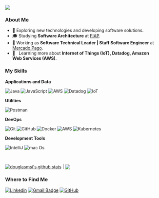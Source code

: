 ![](https://komarev.com/ghpvc/?username=douglasmsi&color=006bed)

<h3>About Me</h3>

- 🤔 Exploring new technologies and developing software solutions.
- 🎓 Studying **Software Architecture** at <a href="https://www.fiap.com.br/">FIAP</a>.
- 💼 Working as **Software Technical Leader | Staff Software Engineer** at <a href="https://www.mercadopago.com/">Mercado Pago</a>.
- 🌱 &nbsp; Learning more about **Internet of Things (IoT), Datadog, Amazon Web Services (AWS)**.

<h3>My Skills</h3>

**Applications and Data**

![Java](https://img.shields.io/badge/-Java-333333?style=flat&logo=Java&logoColor=007396)
![JavaScript](https://img.shields.io/badge/-JavaScript-333333?style=flat&logo=javascript)
![AWS](https://img.shields.io/badge/-AWS-333333?style=flat&logo=amazon-aws)
![Datadog](https://img.shields.io/badge/-Datadog-333333?style=flat&logo=datadog)
![IoT](https://img.shields.io/badge/-IoT-333333?style=flat&logo=internet-of-things)

**Utilities**

![Postman](https://img.shields.io/badge/-Postman-333333?style=flat&logo=postman)

**DevOps**

![Git](https://img.shields.io/badge/-Git-333333?style=flat&logo=git)
![GitHub](https://img.shields.io/badge/-GitHub-333333?style=flat&logo=github)
![Docker](https://img.shields.io/badge/-Docker-333333?style=flat&logo=docker)
![AWS](https://img.shields.io/badge/Amazon_AWS-FF9900?style=flat&logo=amazonaws)
![Kubernetes](https://img.shields.io/badge/kubernetes-%23326ce5.svg?style=flat&logo=kubernetes&logoColor=white)

**Development Tools**

![IntelliJ](https://img.shields.io/badge/IntelliJ_IDEA-000000.svg?style=flat&logo=intellij-idea&logoColor=white)
![mac Os](https://img.shields.io/badge/mac%20os-000000?style=flat&logo=apple&logoColor=white)

<br/>

<a href="https://github.com/anuraghazra/github-readme-stats"><img align="center" src="https://github-readme-stats.vercel.app/api?username=douglasmsi&show_icons=true&include_all_commits=true&theme=buefy&hide_border=true" alt="douglasmsi's github stats" /></a> | <a href="https://github.com/anuraghazra/github-readme-stats"><img align="center" src="https://github-readme-stats.vercel.app/api/top-langs/?username=douglasmsi&layout=compact&theme=buefy&hide_border=true" /></a>

<h3>Where to Find Me</h3>

[![Linkedin](https://img.shields.io/badge/-douglasmsi-blue?style=flat-square&logo=Linkedin&logoColor=white&link=https://www.linkedin.com/in/douglasmsi)](https://www.linkedin.com/in/douglasmsi)
[![Gmail Badge](https://img.shields.io/badge/-douglasmsi@gmail.com-006bed?style=flat-square&logo=Gmail&logoColor=white&link=mailto:douglasmsi@gmail.com)](mailto:douglasmsi@gmail.com)
[![GitHub](https://img.shields.io/github/followers/douglasmsi?label=follow&style=social)](https://github.com/douglasmsi)
